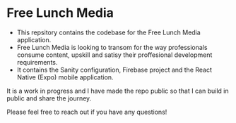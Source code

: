 # Free Lunch Media

- This repsitory contains the codebase for the Free Lunch Media application. 
- Free Lunch Media is looking to transom for the way professionals consume content, upskill and satisy their proffesional development requirements. 
- It contains the Sanity configuration, Firebase project and the React Native (Expo) mobile application.

It is a work in progress and I have made the repo public so that I can build in public and share the journey.

Please feel free to reach out if you have any questions!

